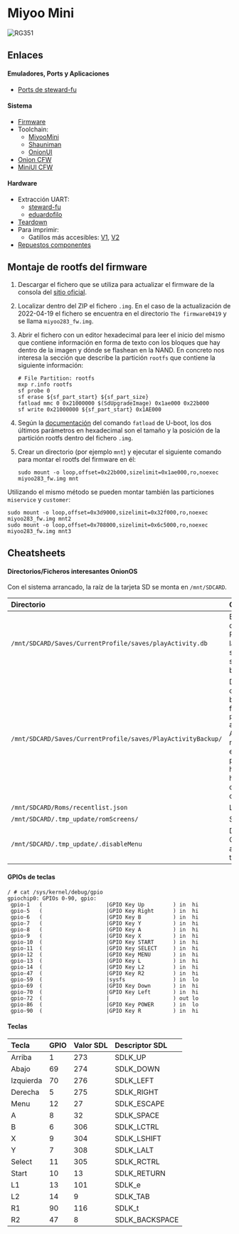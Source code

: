 # Miyoo Mini

![RG351](/images/pages/miyoo_mini/miyoo-mini.jpg)

## Enlaces

#### Emuladores, Ports y Aplicaciones

* [Ports de steward-fu](https://github.com/steward-fu/miyoo-mini/releases/tag/stock)

#### Sistema

* [Firmware](https://lemiyoo.cn/upgrade/)
* Toolchain:
    * [MiyooMini](https://github.com/MiyooMini/union-toolchain)
    * [Shauniman](https://github.com/shauninman/union-miyoomini-toolchain)
    * [OnionUI](https://github.com/OnionUI/dev-miyoomini-toolchain)
* [Onion CFW](https://github.com/OnionUI/Onion)
* [MiniUI CFW](https://github.com/shauninman/MiniUI)

#### Hardware

* Extracción UART:
    * [steward-fu](https://steward-fu.github.io/website/handheld/miyoo-mini/uart.htm)
    * [eduardofilo](/2022-08-08_mmiyoo_uart.html)
* [Teardown](https://steward-fu.github.io/website/handheld/miyoo-mini/teardown_new.htm)
* Para imprimir:
    * Gatillos más accesibles: [V1](https://www.thingiverse.com/thing:5398496), [V2](https://www.thingiverse.com/thing:5422756)
* [Repuestos componentes](https://es.aliexpress.com/item/1005003782013191.html)

## Montaje de rootfs del firmware

1. Descargar el fichero que se utiliza para actualizar el firmware de la consola del [sitio oficial](https://lemiyoo.cn/upgrade/).
2. Localizar dentro del ZIP el fichero `.img`. En el caso de la actualización de 2022-04-19 el fichero se encuentra en el directorio `The firmware0419` y se llama `miyoo283_fw.img`.
3. Abrir el fichero con un editor hexadecimal para leer el inicio del mismo que contiene información en forma de texto con los bloques que hay dentro de la imagen y dónde se flashean en la NAND. En concreto nos interesa la sección que describe la partición `rootfs` que contiene la siguiente información:

    ```
    # File Partition: rootfs
    mxp r.info rootfs
    sf probe 0
    sf erase ${sf_part_start} ${sf_part_size}
    fatload mmc 0 0x21000000 $(SdUpgradeImage) 0x1ae000 0x22b000
    sf write 0x21000000 ${sf_part_start} 0x1AE000
    ```

4. Según la [documentación](https://u-boot.readthedocs.io/en/v2022.04/usage/cmd/fatload.html) del comando `fatload` de U-boot, los dos últimos parámetros en hexadecimal son el tamaño y la posición de la partición rootfs dentro del fichero `.img`.
5. Crear un directorio (por ejemplo `mnt`) y ejecutar el siguiente comando para montar el rootfs del firmware en él:

    ```
    sudo mount -o loop,offset=0x22b000,sizelimit=0x1ae000,ro,noexec miyoo283_fw.img mnt
    ```

Utilizando el mismo método se pueden montar también las particiones `miservice` y `customer`:

```
sudo mount -o loop,offset=0x3d9000,sizelimit=0x32f000,ro,noexec miyoo283_fw.img mnt2
sudo mount -o loop,offset=0x708000,sizelimit=0x6c5000,ro,noexec miyoo283_fw.img mnt3
```

## Cheatsheets

#### Directorios/Ficheros interesantes OnionOS

Con el sistema arrancado, la raíz de la tarjeta SD se monta en `/mnt/SDCARD`.

|Directorio|Contenido|
|:---------|:--------|
|`/mnt/SDCARD/Saves/CurrentProfile/saves/playActivity.db`|Base de datos de Play Activity. Para resetear las estadísticas se puede simplemente borrar el fichero|
|`/mnt/SDCARD/Saves/CurrentProfile/saves/PlayActivityBackup/`|Directorio que contiene backups del fichero `playActivity.db` anterior. Aparentemente no se purga este directorio, por lo que habrá que hacerlo a mano de vez en cuando.|
|`/mnt/SDCARD/Roms/recentlist.json`|Lista `Recent`|
|`/mnt/SDCARD/.tmp_update/romScreens/`|Screenshots|
|`/mnt/SDCARD/.tmp_update/.disableMenu`|Desactiva el Game Switcher asociado a la tecla Menu|

#### GPIOs de teclas

```
/ # cat /sys/kernel/debug/gpio
gpiochip0: GPIOs 0-90, gpio:
 gpio-1   (                    |GPIO Key Up         ) in  hi
 gpio-5   (                    |GPIO Key Right      ) in  hi
 gpio-6   (                    |GPIO Key B          ) in  hi
 gpio-7   (                    |GPIO Key Y          ) in  hi
 gpio-8   (                    |GPIO Key A          ) in  hi
 gpio-9   (                    |GPIO Key X          ) in  hi
 gpio-10  (                    |GPIO Key START      ) in  hi
 gpio-11  (                    |GPIO Key SELECT     ) in  hi
 gpio-12  (                    |GPIO Key MENU       ) in  hi
 gpio-13  (                    |GPIO Key L          ) in  hi
 gpio-14  (                    |GPIO Key L2         ) in  hi
 gpio-47  (                    |GPIO Key R2         ) in  hi
 gpio-59  (                    |sysfs               ) in  lo
 gpio-69  (                    |GPIO Key Down       ) in  hi
 gpio-70  (                    |GPIO Key Left       ) in  hi
 gpio-72  (                    |                    ) out lo
 gpio-86  (                    |GPIO Key POWER      ) in  lo
 gpio-90  (                    |GPIO Key R          ) in  hi
```

#### Teclas

|Tecla|GPIO|Valor SDL|Descriptor SDL|
|:----|:---|:--------|:-------------|
|Arriba|1|273|SDLK_UP|
|Abajo|69|274|SDLK_DOWN|
|Izquierda|70|276|SDLK_LEFT|
|Derecha|5|275|SDLK_RIGHT|
|Menu|12|27|SDLK_ESCAPE|
|A|8|32|SDLK_SPACE|
|B|6|306|SDLK_LCTRL|
|X|9|304|SDLK_LSHIFT|
|Y|7|308|SDLK_LALT|
|Select|11|305|SDLK_RCTRL|
|Start|10|13|SDLK_RETURN|
|L1|13|101|SDLK_e|
|L2|14|9|SDLK_TAB|
|R1|90|116|SDLK_t|
|R2|47|8|SDLK_BACKSPACE|